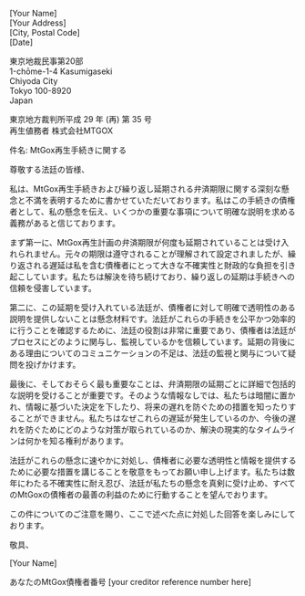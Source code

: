 [Your Name]   
[Your Address]   
[City, Postal Code]   
[Date]   

東京地裁民事第20部  
1-chōme-1-4 Kasumigaseki  
Chiyoda City  
Tokyo 100-8920  
Japan  

東京地方裁判所平成 29 年 (再) 第 35 号  
再生値務者 株式会社MTGOX  

件名: MtGox再生手続きに関する  

尊敬する法廷の皆様、  

私は、MtGox再生手続きおよび繰り返し延期される弁済期限に関する深刻な懸念と不満を表明するために書かせていただいております。私はこの手続きの債権者として、私の懸念を伝え、いくつかの重要な事項について明確な説明を求める義務があると信じております。

まず第一に、MtGox再生計画の弁済期限が何度も延期されていることは受け入れられません。元々の期限は遵守されることが理解されて設定されましたが、繰り返される遅延は私を含む債権者にとって大きな不確実性と財政的な負担を引き起こしています。私たちは解決を待ち続けており、繰り返しの延期は手続きへの信頼を侵害しています。

第二に、この延期を受け入れている法廷が、債権者に対して明確で透明性のある説明を提供しないことは懸念材料です。法廷がこれらの手続きを公平かつ効率的に行うことを確認するために、法廷の役割は非常に重要であり、債権者は法廷がプロセスにどのように関与し、監視しているかを信頼しています。延期の背後にある理由についてのコミュニケーションの不足は、法廷の監視と関与について疑問を投げかけます。

最後に、そしておそらく最も重要なことは、弁済期限の延期ごとに詳細で包括的な説明を受けることが重要です。そのような情報なしでは、私たちは暗闇に置かれ、情報に基づいた決定を下したり、将来の遅れを防ぐための措置を知ったりすることができません。私たちはなぜこれらの遅延が発生しているのか、今後の遅れを防ぐためにどのような対策が取られているのか、解決の現実的なタイムラインは何かを知る権利があります。

法廷がこれらの懸念に速やかに対処し、債権者に必要な透明性と情報を提供するために必要な措置を講じることを敬意をもってお願い申し上げます。私たちは数年にわたる不確実性に耐え忍び、法廷が私たちの懸念を真剣に受け止め、すべてのMtGoxの債権者の最善の利益のために行動することを望んでおります。

この件についてのご注意を賜り、ここで述べた点に対処した回答を楽しみにしております。

敬具、

[Your Name]

あなたのMtGox債権者番号 [your creditor reference number here]
